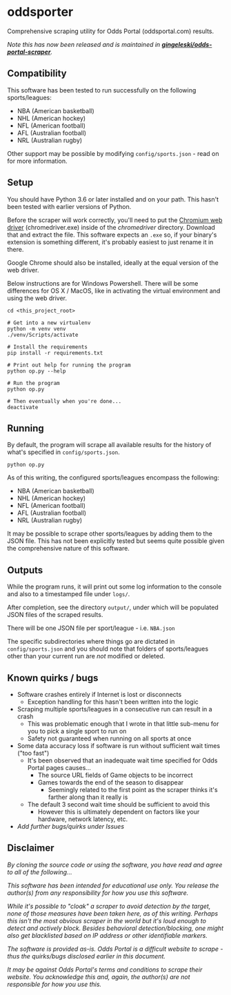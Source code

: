 
# oddsporter

Comprehensive scraping utility for Odds Portal (oddsportal.com) results.

*Note this has now been released and is maintained in [**gingeleski/odds-portal-scraper**](https://github.com/gingeleski/odds-portal-scraper/tree/master/full_scraper).*

## Compatibility

This software has been tested to run successfully on the following sports/leagues:

- NBA (American basketball)
- NHL (American hockey)
- NFL (American football)
- AFL (Australian football)
- NRL (Australian rugby)

Other support may be possible by modifying `config/sports.json` - read on for more information.

## Setup

You should have Python 3.6 or later installed and on your path. This hasn't been tested with earlier versions of Python.

Before the scraper will work correctly, you'll need to put the [Chromium web driver](https://sites.google.com/a/chromium.org/chromedriver/) (chromedriver.exe) inside of the *chromedriver* directory. Download that and extract the file. This software expects an `.exe` so, if your binary's extension is something different, it's probably easiest to just rename it in there.

Google Chrome should also be installed, ideally at the equal version of the web driver.

Below instructions are for Windows Powershell. There will be some differences for OS X / MacOS, like in activating the virtual environment and using the web driver.

```
cd <this_project_root>

# Get into a new virtualenv
python -m venv venv
./venv/Scripts/activate

# Install the requirements
pip install -r requirements.txt

# Print out help for running the program
python op.py --help

# Run the program
python op.py

# Then eventually when you're done...
deactivate
```

## Running

By default, the program will scrape all available results for the history of what's specified in `config/sports.json`.

```
python op.py
```

As of this writing, the configured sports/leagues encompass the following:

- NBA (American basketball)
- NHL (American hockey)
- NFL (American football)
- AFL (Australian football)
- NRL (Australian rugby)

It may be possible to scrape other sports/leagues by adding them to the JSON file. This has not been explicitly tested but seems quite possible given the comprehensive nature of this software.

## Outputs

While the program runs, it will print out some log information to the console and also to a timestamped file under `logs/`.

After completion, see the directory `output/`, under which will be populated JSON files of the scraped results.

There will be one JSON file per sport/league - i.e. `NBA.json`

The specific subdirectories where things go are dictated in `config/sports.json` and you should note that folders of sports/leagues other than your current run are *not* modified or deleted.

## Known quirks / bugs

- Software crashes entirely if Internet is lost or disconnects
    - Exception handling for this hasn't been written into the logic
- Scraping multiple sports/leagues in a consecutive run can result in a crash
    - This was problematic enough that I wrote in that little sub-menu for you to pick a single sport to run on
    - Safety not guaranteed when running on all sports at once
- Some data accuracy loss if software is run without sufficient wait times ("too fast")
    - It's been observed that an inadequate wait time specified for Odds Portal pages causes...
        - The source URL fields of Game objects to be incorrect
        - Games towards the end of the season to disappear
            - Seemingly related to the first point as the scraper thinks it's farther along than it really is
    - The default 3 second wait time should be sufficient to avoid this
        - However this is ultimately dependent on factors like your hardware, network latency, etc.
- *Add further bugs/quirks under Issues*

## Disclaimer

*By cloning the source code or using the software, you have read and agree to all of the following...*

*This software has been intended for educational use only. You release the author(s) from any responsibility for how you use this software.*

*While it's possible to "cloak" a scraper to avoid detection by the target, none of those measures have been taken here, as of this writing. Perhaps this isn't the most obvious scraper in the world but it's loud enough to detect and actively block. Besides behavioral detection/blocking, one might also get blacklisted based on IP address or other identifiable markers.*

*The software is provided as-is. Odds Portal is a difficult website to scrape - thus the quirks/bugs disclosed earlier in this document.*

*It may be against Odds Portal's terms and conditions to scrape their website. You acknowledge this and, again, the author(s) are not responsible for how you use this.*
